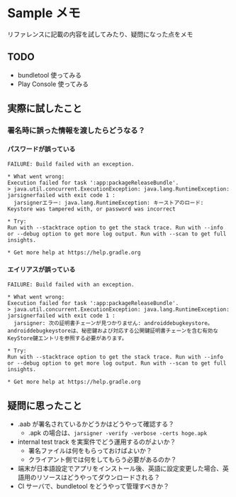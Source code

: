 # Sample メモ

リファレンスに記載の内容を試してみたり、疑問になった点をメモ

## TODO

* bundletool 使ってみる
* Play Console 使ってみる

## 実際に試したこと

### 署名時に誤った情報を渡したらどうなる？

#### パスワードが誤っている

```
FAILURE: Build failed with an exception.

* What went wrong:
Execution failed for task ':app:packageReleaseBundle'.
> java.util.concurrent.ExecutionException: java.lang.RuntimeException: jarsignerfailed with exit code 1 :
  jarsignerエラー: java.lang.RuntimeException: キーストアのロード: Keystore was tampered with, or password was incorrect

* Try:
Run with --stacktrace option to get the stack trace. Run with --info or --debug option to get more log output. Run with --scan to get full insights.

* Get more help at https://help.gradle.org
```

#### エイリアスが誤っている

```
FAILURE: Build failed with an exception.

* What went wrong:
Execution failed for task ':app:packageReleaseBundle'.
> java.util.concurrent.ExecutionException: java.lang.RuntimeException: jarsignerfailed with exit code 1 :
  jarsigner: 次の証明書チェーンが見つかりません: androiddebugkeystore。androiddebugkeystoreは、秘密鍵および対応する公開鍵証明書チェーンを含む有効なKeyStore鍵エントリを参照する必要があります。

* Try:
Run with --stacktrace option to get the stack trace. Run with --info or --debug option to get more log output. Run with --scan to get full insights.

* Get more help at https://help.gradle.org
```

## 疑問に思ったこと

* .aab が署名されているかどうかはどうやって確認する？
  * .apk の場合は、`jarsigner -verify -verbose -certs hoge.apk`
* internal test track を実案件でどう運用するのがよいか？
  * 署名ファイルは何をもらっておけばよいか？
  * クライアント側では何をしてもらう必要があるのか？
* 端末が日本語設定でアプリをインストール後、英語に設定変更した場合、英語用のリソースはどうやってダウンロードされる？
* CI サーバで、bundletool をどうやって管理すべきか？
